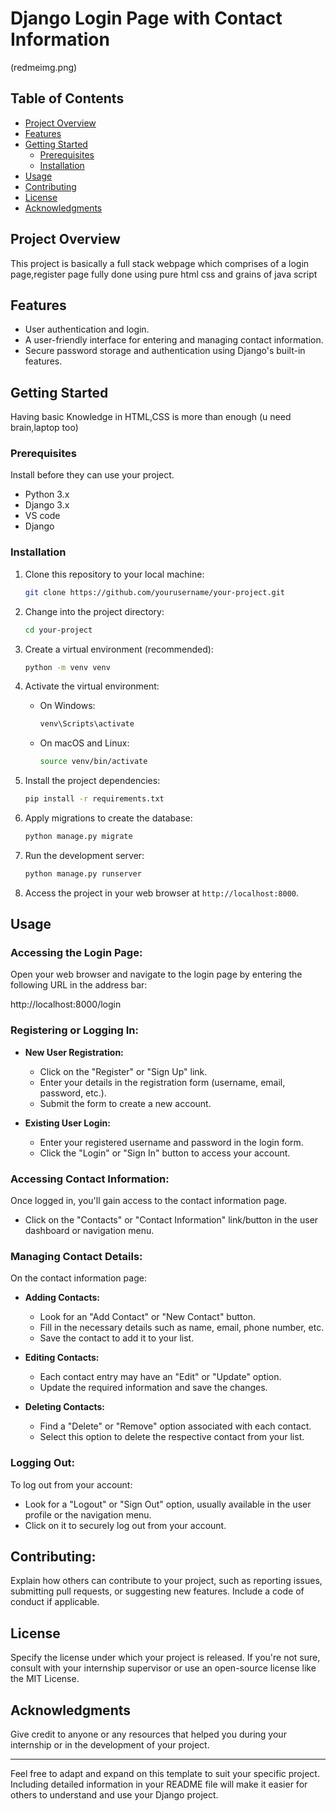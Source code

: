 

# Django Login Page with Contact Information

(redmeimg.png)

## Table of Contents

- [Project Overview](#project-overview)
- [Features](#features)
- [Getting Started](#getting-started)
  - [Prerequisites](#prerequisites)
  - [Installation](#installation)
- [Usage](#usage)
- [Contributing](#contributing)
- [License](#license)
- [Acknowledgments](#acknowledgments)

## Project Overview

This project is basically a full stack webpage which comprises of a login page,register page fully done using pure html css and grains of java script

## Features

- User authentication and login.
- A user-friendly interface for entering and managing contact information.
- Secure password storage and authentication using Django's built-in features.

## Getting Started

Having basic Knowledge in HTML,CSS is more than enough (u need brain,laptop too)

### Prerequisites

Install before they can use your project. 

- Python 3.x
- Django 3.x
- VS code
- Django 

### Installation


1. Clone this repository to your local machine:

   ```bash
   git clone https://github.com/yourusername/your-project.git
   ```

2. Change into the project directory:

   ```bash
   cd your-project
   ```

3. Create a virtual environment (recommended):

   ```bash
   python -m venv venv
   ```

4. Activate the virtual environment:

   - On Windows:

     ```bash
     venv\Scripts\activate
     ```

   - On macOS and Linux:

     ```bash
     source venv/bin/activate
     ```

5. Install the project dependencies:

   ```bash
   pip install -r requirements.txt
   ```

6. Apply migrations to create the database:

   ```bash
   python manage.py migrate
   ```

7. Run the development server:

   ```bash
   python manage.py runserver
   ```

8. Access the project in your web browser at `http://localhost:8000`.

## Usage

### Accessing the Login Page:

Open your web browser and navigate to the login page by entering the following URL in the address bar:

http://localhost:8000/login


### Registering or Logging In:

- **New User Registration:**
  - Click on the "Register" or "Sign Up" link.
  - Enter your details in the registration form (username, email, password, etc.).
  - Submit the form to create a new account.

- **Existing User Login:**
  - Enter your registered username and password in the login form.
  - Click the "Login" or "Sign In" button to access your account.

### Accessing Contact Information:

Once logged in, you'll gain access to the contact information page.

- Click on the "Contacts" or "Contact Information" link/button in the user dashboard or navigation menu.

### Managing Contact Details:

On the contact information page:

- **Adding Contacts:**
  - Look for an "Add Contact" or "New Contact" button.
  - Fill in the necessary details such as name, email, phone number, etc.
  - Save the contact to add it to your list.

- **Editing Contacts:**
  - Each contact entry may have an "Edit" or "Update" option.
  - Update the required information and save the changes.

- **Deleting Contacts:**
  - Find a "Delete" or "Remove" option associated with each contact.
  - Select this option to delete the respective contact from your list.

### Logging Out:

To log out from your account:

- Look for a "Logout" or "Sign Out" option, usually available in the user profile or the navigation menu.
- Click on it to securely log out from your account.

## Contributing:

Explain how others can contribute to your project, such as reporting issues, submitting pull requests, or suggesting new features. Include a code of conduct if applicable.

## License

Specify the license under which your project is released. If you're not sure, consult with your internship supervisor or use an open-source license like the MIT License.

## Acknowledgments

Give credit to anyone or any resources that helped you during your internship or in the development of your project.

---

Feel free to adapt and expand on this template to suit your specific project. Including detailed information in your README file will make it easier for others to understand and use your Django project.
